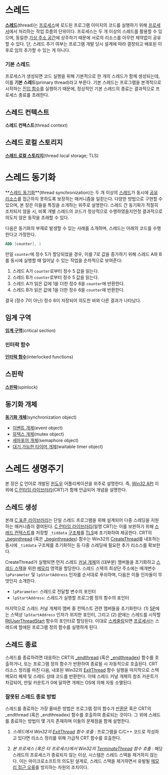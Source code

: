 # 스레드
**[스레드](https://en.wikipedia.org/wiki/Thread_(computing))**(thread)는 [프로세스](Process.md)에 로드된 프로그램 이미지의 코드를 실행하기 위해 [프로세서](Processor.md)에서 처리하는 작업 흐름의 단위이다. 프로세스는 두 개 이상의 스레드를 활용할 수 있으며, 동일한 [가상 주소 공간](Process.md#가상-주소-공간)에 상주하기 때문에 서로의 리소스를 아무런 제약없이 공유할 수 있다. 단, 스레드 추가 여부는 프로그램 개발 당시 설계에 따라 결정되고 배포된 이후로 임의 추가할 수 있는 게 아니다.

### 기본 스레드
프로세스가 생성되면 코드 실행을 위해 기본적으로 한 개의 스레드가 함께 생성되는데, 이를 **기본 스레드**(primary thread)라고 부른다. 기본 스레드는 프로그램을 본격적으로 시작하는 [진입 함수](C.md#진입점)를 실행하기 때문에, 정상적인 기본 스레드의 종료는 결과적으로 프로세스 종료를 초래한다.

## 스레드 컨텍스트
**스레드 컨텍스트**(thread context)

## 스레드 로컬 스토리지
**[스레드 로컬 스토리지](https://en.wikipedia.org/wiki/Thread-local_storage)**(thread local storage; TLS)

# 스레드 동기화
**[스레드 동기화](https://en.wikipedia.org/wiki/Synchronization_(computer_science))**(thread synchronization)는 두 개 이상의 [스레드](#스레드)가 동시에 [공유 리소스](https://en.wikipedia.org/wiki/Shared_resource)를 접근하지 못하도록 보장하는 매커니즘을 일컫는다. 다양한 방법으로 구현할 수 있으며, 본 장은 이들을 특징을 소개하는 위주로 설명한다. 스레드 간 동기화가 적절히 조치되지 않을 시, 비록 개별 스레드의 코드가 정상적으로 수행하였을지언정 결과적으로 의도치 않은 동작을 초래할 수 있다.

다음은 동기화의 부재로 발생할 수 있는 사례를 소개하며, 스레드는 아래의 코드를 수행한다고 가정한다.

```nasm
ADD [counter], 1
```

만일 `counter`에 정수 5가 할당되었을 경우, 이를 7로 값을 증가하기 위해 스레드 A와 B를 동시에 실행할 때 일어날 수 있는 작업을 순차적으로 보여준다:

1. 스레드 A가 `counter`로부터 정수 5 값을 읽는다.
1. 스레드 B가 `counter`로부터 정수 5 값을 읽는다.
1. 스레드 A가 읽은 값에 1을 더한 정수 6을 `counter`에 반환한다.
1. 스레드 B가 읽은 값에 1을 더한 정수 6을 `counter`에 반환한다.

결국 (정수 7이 아닌) 정수 6이 저장되어 의도한 바와 다른 결과가 나타났다.

## 임계 구역
**[임계 구역](https://en.wikipedia.org/wiki/Critical_section)**(critical section)

### 인터락 함수
**[인터락 함수](https://learn.microsoft.com/en-us/windows/win32/sync/interlocked-variable-access)**(interlocked functions)

## 스핀락
**[스핀락](https://en.wikipedia.org/wiki/Spinlock)**(spinlock)

## 동기화 개체
**[동기화 개체](https://learn.microsoft.com/en-us/windows/win32/sync/synchronization-objects)**(synchronization object)

* [이벤트 개체](https://learn.microsoft.com/en-us/windows/win32/sync/event-objects)(event object)
* [뮤텍스 개체](https://learn.microsoft.com/en-us/windows/win32/sync/mutex-objects)(mutex object)
* [세마포어 개체](https://learn.microsoft.com/en-us/windows/win32/sync/semaphore-objects)(semaphore object)
* [대기 가능한 타이머 개체](https://learn.microsoft.com/en-us/windows/win32/sync/waitable-timer-objects)(waitable timer object)

# 스레드 생명주기
본 장은 [C](C.md) 언어로 개발된 [윈도우](Windows.md) 어플리케이션을 위주로 설명한다. 즉, [Win32 API](WinAPI.md) 이외에 [C 런타임 라이브러리](C.md#c-런타임-라이브러리)(CRT)가 함께 언급되어 개념을 설명한다.

## 스레드 생성
본래 [C 표준 라이브러리](https://en.wikipedia.org/wiki/C_standard_library)는 단일 스레드 프로그램을 위해 설계되어 다중 스레딩을 지원하는 매커니즘이 결여된다. [C 런타임 라이브러리](C.md#c-런타임-라이브러리)(일명 CRT)는 이를 보완하기 위해 [스레드 컨텍스트](#스레드-컨텍스트)를 저장할 `_tiddata` [구조체](C.md#구조체)를 [TLS](#스레드-로컬-스토리지)에 초기화하여 제공한다. CRT의 [_beginthread](https://learn.microsoft.com/en-us/cpp/c-runtime-library/reference/beginthread-beginthreadex) (혹은 [_beginthreadex](https://learn.microsoft.com/en-us/cpp/c-runtime-library/reference/beginthread-beginthreadex)) 함수는  Win32의 [CreateThread](https://learn.microsoft.com/en-us/windows/win32/api/processthreadsapi/nf-processthreadsapi-createthread)를 내포하는 동시에 `_tiddata` 구조체를 초기화하는 등 다중 스레딩에 필요한 추가 리소스를 확보한다.

CreateThread가 실행되면 먼저 스레드 [커널 개체](Kernel.md#커널-개체)의 (대부분) 맴버들을 초기화하고 [스레드 스택](#스레드-스택)을 위한 [메모리](Memory.md) 영역을 할당한다. 스레드 스택의 최상단 주소에는 매개변수 `lpParameter` 및 `lpStartAddress` 인자를 순서대로 푸쉬하며, 다음은 이들 인자들이 무엇인지 소개한다.

* `lpParameter`: 스레드로 전달할 변수의 포인터
* `lpStartAddress`: 스레드가 실행할 프로그램 정의 함수의 포인터

마지막으로 스레드 커널 개체의 맴버 중 컨텍스트 관련 맴버들을 초기화한다: (1) [SP](Assembly.md#포인터-레지스터)에는 스택상 `lpStartAddress` 인자가 위치한 포인터, 그리고 (2) [IP](Assembly.md#명령어-포인터-레지스터)에는 스레드를 시작할 [RtlUserThreadStart](https://learn.microsoft.com/en-us/previous-versions/windows/desktop/xperf/thread-start-functions) 함수의 포인터로 할당된다. 이대로 [스케줄링](Processor.md#스케줄링)되면 [프로세서](Processor.md#프로세서)는 스레드에 할애된 프로그램 정의 함수를 실행하게 된다.

## 스레드 종료
스레드를 종료하려면 대응하는 CRT의 [_endthread](https://learn.microsoft.com/en-us/cpp/c-runtime-library/reference/endthread-endthreadex) (혹은 [_endthreadex](https://learn.microsoft.com/en-us/cpp/c-runtime-library/reference/endthread-endthreadex)) 함수를 호출하거나, 또는 프로그램 정의 함수가 반환하여 종료될 시 자동적으로 호출된다. CRT 리소스 정리를 마친 다음, 내포된 Win32의 [ExitThread](https://learn.microsoft.com/en-us/windows/win32/api/processthreadsapi/nf-processthreadsapi-exitthread) 함수 실행을 마지막으로 스택 메모리 해제 및 스레드 상태 코드를 반환한다. 이때 스레드 커널 개체의 참조 카운트가 차감되어, 만일 카운트가 0에 달하면 개체는 OS에 의해 자동 소멸된다.

### 잘못된 스레드 종료 방법
스레드를 종료하는 가장 올바른 방법은 프로그램 정의 함수가 [반환문](C.md#return-반환문) 혹은 CRT의 _endthread (혹은 _endthreadex) 함수를 호출하여 종료되는 것이다. 그 외에 스레드를 종료하는 방법이 몇 가지 존재하며 이들의 문제점을 함께 설명한다.

1. *스레드에서 Win32의 [ExitThread](https://learn.microsoft.com/en-us/windows/win32/api/processthreadsapi/nf-processthreadsapi-exitthread) 함수 호출* : 프로그램을 C/C++ 코드로 작성하고 있다면 리소스 정리를 위해 가급적 CRT 함수를 호출한다.

1. *본 프로세스 (혹은 타 프로세스)에서 Win32의 [TerminateThread](https://learn.microsoft.com/en-us/windows/win32/api/processthreadsapi/nf-processthreadsapi-terminatethread) 함수 호출* : 해당 스레드의 프로세스가 종료되지 않는 이상, 시스템은 스레드 스택을 제거하지 않는다. 이는 마이크로소프트의 의도된 설계로, 스레드 스택을 제거하면서 유발될 [메모리 접근 오류](https://en.wikipedia.org/wiki/Segmentation_fault)를 방지하는 차원의 조치이다.
